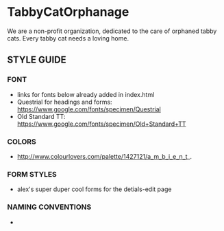 # TabbyCatOrphanage
We are a non-profit organization, dedicated to the care of orphaned tabby cats.  Every tabby cat needs a loving home. 

## STYLE GUIDE

### FONT
* links for fonts below already added in index.html
* Questrial for headings and forms: https://www.google.com/fonts/specimen/Questrial
* Old Standard TT: https://www.google.com/fonts/specimen/Old+Standard+TT

### COLORS
* http://www.colourlovers.com/palette/1427121/a_m_b_i_e_n_t_.

### FORM STYLES
* alex's super duper cool forms for the detials-edit page

### NAMING CONVENTIONS
* 
